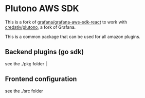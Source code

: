 # Plutono AWS SDK

This is a fork of [grafana/grafana-aws-sdk-react](https://github.com/grafana/grafana-aws-sdk-react) to work with [credativ/plutono](https://github.com/credativ/plutono), a fork of Grafana.


This is a common package that can be used for all amazon plugins.


## Backend plugins (go sdk)

see the ./pkg folder
                                                          |

## Frontend configuration

see the ./src folder

